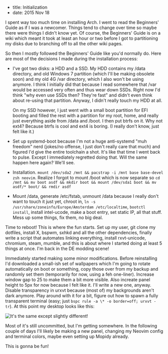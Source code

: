 - title: Initialization
- date: 2015 Nov 18

I spent way too much time on installing Arch. I went to read the Beginners' Guide as if I was a newcomer. Things tend to
change over time so maybe there were things I didn't know yet. Of course, the Beginners' Guide is on a wiki which meant
it took at least an hour or two before I got to partitioning my disks due to branching off to all the other wiki pages.

So then I mostly followed the Beginners' Guide like you'd normally do. Here are most of the decisions I made during the
installation process:

- I've got two disks: a HDD and a SSD. My HDD contains my /data directory, and old Windows 7 partition (which I'll be
  making obsolete soon) and my old 4G /var directory, which I also won't be using anymore. I think I initially did that
  because I read somewhere that /var would be accessed very often and thus wear down SSDs. Right now I'd think "why even
  use SSDs then? They're fast" and didn't even think about re-using that partition. Anyway, I didn't really touch my HDD
  at all.

  On my SSD however, I just went with a small boot partition for EFI booting and filled the rest with a partition for my
  root, home, and really just everything aside from /data and /boot. I then put btrfs on it. Why not ext4? Because btrfs
  is cool and ext4 is boring. (I really don't know, just felt like it.)

- Set up systemd-boot because I'm not a huge anti-systemd "muh freedom" nerd (jokes/no offense, I just don't really care
  that much) and figured I'd give the entire toolchain a shot. It's like that time I went back to pulse. Except I
  immediately regretted doing that. Will the same happen here again? We'll see.

- Installation. `mount /dev/sda2 /mnt && pacstrap -i /mnt base base-devel zsh neovim`. Realize I forgot to mount /boot
  which is now separate so `cd /mnt && mv boot asdf && mkdir boot && mount /dev/sda1 boot && mv asdf/* boot/ && rmdir
  asdf`

- Mount /data, generate /etc/fstab, unmount /data because I really don't want to touch it just yet, chroot in, `ln -s
  /usr/share/zoneinfo/Europe/Amsterdam /etc/localtime`, `bootctl install`, install intel-ucode, make a boot entry, set
  static IP, all that stuff. Mess up some things, fix them, no big deal.

Time to reboot! This is where the fun starts. Set up my user, git clone my dotfiles, install X, bspwm, sxhkd and all the
other dependencies, finally write a script that automates linking everything, install rxvt-unicode, chromium, steam,
mumble, and this is about where I started doing at least 5 things at once. I'm back in the DE modding scene!

Immediately started making some minor modifications. Before reinstalling I'd downloaded a small-ish set of wallpapers
which I'm going to rotate automatically on boot or something, copy those over from my backup and randomly set them
(temporarily for now, using a feh one-liner). Increase window gap to 25 to make them a bit more visible. Also increate
panel height to 5px for now because I felt like it. I'll write a new one, anyway. Disable transparency in urxvt because
(most of) my backgrounds aren't dark anymore. Play around with it for a bit, figure out how to spawn a fully transparent
terminal (easy; just `bspc rule -a \* -o border=off; urxvt -tr`). At this point my desktop looks like this:

![It's the same except slightly different!](http://novaember.com/s/8f9453/vXwB9M.png)

Most of it's still uncommitted, but I'm getting somewhere. In the following couple of days I'll likely be making a new
panel, changing my Neovim config and terminal colors, maybe even setting up Mopidy already.

This is gonna be fun!

